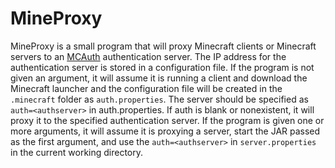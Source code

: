 MineProxy
=========

MineProxy is a small program that will proxy Minecraft clients or Minecraft servers to an [MCAuth](https://github.com/fkmclane/MCAuth) authentication server.  The IP address for the authentication server is stored in a configuration file.  If the program is not given an argument, it will assume it is running a client and download the Minecraft launcher and the configuration file will be created in the `.minecraft` folder as `auth.properties`.  The server should be specified as `auth=<authserver>` in auth.properties.  If auth is blank or nonexistent, it will proxy it to the specified authentication server.  If the program is given one or more arguments, it will assume it is proxying a server, start the JAR passed as the first argument, and use the `auth=<authserver>` in `server.properties` in the current working directory.
